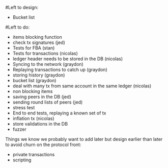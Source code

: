 #Left to design:
- Bucket list


#Left to do:
- items blocking function
 - check tx signatures (jed)
 - Tests for FBA (stan)
 - Tests for transactions (nicolas)
 - ledger header needs to be stored in the DB (nicolas)
 - Syncing to the network (graydon)
 - Replaying transactions to catch up (graydon)
 - storing history (graydon)
 - bucket list (graydon)
 - deal with many tx from same account in the same ledger (nicolas)
- non blocking items
 - saving peers in the DB (jed)
 - sending round lists of peers (jed)
 - stress test
 - End to end tests, replaying a known set of tx  
 - inflation tx (nicolas)
 - store validations in the DB
 - fuzzer



Things we know we probably want to add later but design earlier than later
to avoid churn on the protocol front:
- private transactions
- scripting

